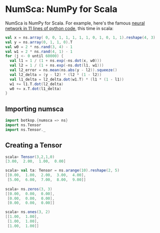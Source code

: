 
# NumSca: NumPy for Scala

NumSca is NumPy for Scala.
For example, here's the famous [neural network in 11 lines of python code](http://iamtrask.github.io/2015/07/12/basic-python-network/), this time in scala:

```scala
val x = ns.array( 0, 0, 1, 1, 1, 1, 1, 0, 1, 0, 1, 1).reshape(4, 3)
val y = ns.array(0, 1, 1, 0).T
val w0 = 2 * ns.rand(3, 4) - 1
val w1 = 2 * ns.rand(4, 1) - 1
for (j <- 0 until 60000) {
  val l1 = 1 / (1 + ns.exp(-ns.dot(x, w0)))
  val l2 = 1 / (1 + ns.exp(-ns.dot(l1, w1)))
  val l2_error = ns.mean(ns.abs(y - l2)).squeeze()
  val l2_delta = (y - l2) * (l2 * (1 - l2))
  val l1_delta = l2_delta.dot(w1.T) * (l1 * (1 - l1))
  w1 += l1.T.dot(l2_delta)
  w0 += x.T.dot(l1_delta)
}
``` 

## Importing numsca
```scala
import botkop.{numsca => ns}
import ns.Tensor
import ns.Tensor._
```

## Creating a Tensor

```scala
scala> Tensor(3,2,1,0)
[3.00,  2.00,  1.00,  0.00]

scala> val ta: Tensor = ns.arange(10).reshape(2, 5)
[[0.00,  1.00,  2.00,  3.00,  4.00],
 [5.00,  6.00,  7.00,  8.00,  9.00]]
 
scala> ns.zeros(3, 3)
[[0.00,  0.00,  0.00],
 [0.00,  0.00,  0.00],
 [0.00,  0.00,  0.00]]

scala> ns.ones(3, 2)
[[1.00,  1.00],
 [1.00,  1.00],
 [1.00,  1.00]]


```



